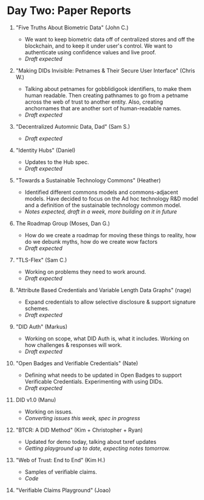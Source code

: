 # Day Two: Paper Reports

   1. "Five Truths About Biometric Data" (John C.)

      * We want to keep biometric data off of centralized stores and off the blockchain, and to keep it under user's control. We want to authenticate using confidence values and live proof.
      * _Draft expected_

   1. "Making DIDs Invisible: Petnames & Their Secure User Interface" (Chris W.)

      * Talking about petnames for gobblidigook identifiers, to make them human readable. Then creating pathnames to go from a petname across the web of trust to another entity. Also, creating anchornames that are another sort of human-readable names.
      * _Draft expected_

   1. "Decentralized Automnic Data, Dad" (Sam S.)

      * _Draft expected_

   1. "Identity Hubs" (Daniel)

      * Updates to the Hub spec. 
      * _Draft expected_

   1. "Towards a Sustainable Technology Commons" (Heather)

      * Identified different commons models and commons-adjacent models. Have decided to focus on the Ad hoc technology R&D model and a definition of the sustainable technology common model.
      * _Notes expected, draft in a week, more building on it in future_

   1. The Roadmap Group (Moses, Dan G.)

      * How do we create a roadmap for moving these things to reality, how do we debunk myths, how do we create wow factors
      * _Draft expected_
     
   1. "TLS-Flex" (Sam C.)

      * Working on problems they need to work around.
      * _Draft expected_

   1. "Attribute Based Credentials and Variable Length Data Graphs" (nage)

      * Expand credentials to allow selective disclosure & support signature schemes.
      * _Draft expected_

   1. "DID Auth" (Markus)

      * Working on scope, what DID Auth is, what it includes. Working on how challenges & responses will work.
      * _Draft expected_

   1. "Open Badges and Verifiable Credentials" (Nate)

      * Defining what needs to be updated in Open Badges to support Verificable Credentials. Experimenting with using DIDs.
      * _Draft expected_

   1. DID v1.0 (Manu)

      * Working on issues.
      * _Converting issues this week, spec in progress_

   1. "BTCR: A DID Method" (Kim + Christopher + Ryan)

      * Updated for demo today, talking about txref updates
      * _Getting playground up to date, expecting notes tomorrow._

   1. "Web of Trust: End to End" (Kim H.)

      * Samples of verifiable claims.
      * _Code_

   1. "Verifiable Claims Playground" (Joao)

